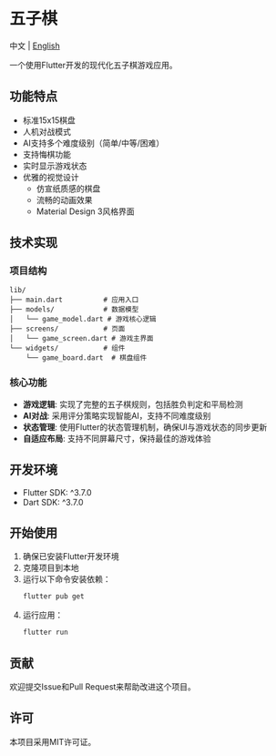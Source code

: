 # 五子棋

中文 | [English](README_EN.md)

一个使用Flutter开发的现代化五子棋游戏应用。

## 功能特点

- 标准15x15棋盘
- 人机对战模式
- AI支持多个难度级别（简单/中等/困难）
- 支持悔棋功能
- 实时显示游戏状态
- 优雅的视觉设计
  - 仿宣纸质感的棋盘
  - 流畅的动画效果
  - Material Design 3风格界面

## 技术实现

### 项目结构

```
lib/
├── main.dart          # 应用入口
├── models/            # 数据模型
│   └── game_model.dart # 游戏核心逻辑
├── screens/           # 页面
│   └── game_screen.dart # 游戏主界面
└── widgets/           # 组件
    └── game_board.dart  # 棋盘组件
```

### 核心功能

- **游戏逻辑**: 实现了完整的五子棋规则，包括胜负判定和平局检测
- **AI对战**: 采用评分策略实现智能AI，支持不同难度级别
- **状态管理**: 使用Flutter的状态管理机制，确保UI与游戏状态的同步更新
- **自适应布局**: 支持不同屏幕尺寸，保持最佳的游戏体验

## 开发环境

- Flutter SDK: ^3.7.0
- Dart SDK: ^3.7.0

## 开始使用

1. 确保已安装Flutter开发环境
2. 克隆项目到本地
3. 运行以下命令安装依赖：
   ```bash
   flutter pub get
   ```
4. 运行应用：
   ```bash
   flutter run
   ```

## 贡献

欢迎提交Issue和Pull Request来帮助改进这个项目。

## 许可

本项目采用MIT许可证。
